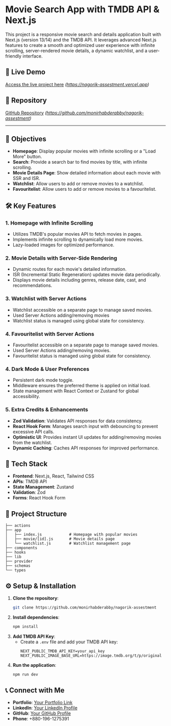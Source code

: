 # Movie Search App with TMDB API & Next.js

This project is a responsive movie search and details application built with Next.js (version 13/14) and the TMDB API. It leverages advanced Next.js features to create a smooth and optimized user experience with infinite scrolling, server-rendered movie details, a dynamic watchlist, and a user-friendly interface.

## 🚀 Live Demo
[Access the live project here](#) _(https://nagorik-assestment.vercel.app)_

## 📂 Repository
[GitHub Repository](#) _(https://github.com/monirhabderabby/nagorik-assestment)_

---

## 🎯 Objectives
- **Homepage**: Display popular movies with infinite scrolling or a "Load More" button.
- **Search**: Provide a search bar to find movies by title, with infinite scrolling.
- **Movie Details Page**: Show detailed information about each movie with SSR and ISR.
- **Watchlist**: Allow users to add or remove movies to a watchlist.
- **Favouritelist**: Allow users to add or remove movies to a favouritelist.

## 🛠️ Key Features
### 1. Homepage with Infinite Scrolling
- Utilizes TMDB's popular movies API to fetch movies in pages.
- Implements infinite scrolling to dynamically load more movies.
- Lazy-loaded images for optimized performance.

### 2. Movie Details with Server-Side Rendering
- Dynamic routes for each movie's detailed information.
- ISR (Incremental Static Regeneration) updates movie data periodically.
- Displays movie details including genres, release date, cast, and recommendations.

### 3. Watchlist with Server Actions
- Watchlist accessible on a separate page to manage saved movies.
- Used Server Actions adding/removing movies
- Watchlist status is managed using global state for consistency.

### 4. Favouritelist with Server Actions
- Favouritelist accessible on a separate page to manage saved movies.
- Used Server Actions adding/removing movies.
- Favouritelist status is managed using global state for consistency.

### 4. Dark Mode & User Preferences
- Persistent dark mode toggle.
- Middleware ensures the preferred theme is applied on initial load.
- State management with React Context or Zustand for global accessibility.

### 5. Extra Credits & Enhancements
- **Zod Validation**: Validates API responses for data consistency.
- **React Hook Form**: Manages search input with debouncing to prevent excessive API calls.
- **Optimistic UI**: Provides instant UI updates for adding/removing movies from the watchlist.
- **Dynamic Caching**: Caches API responses for improved performance.

## 🚀 Tech Stack
- **Frontend**: Next.js, React, Tailwind CSS
- **APIs**: TMDB API
- **State Management**: Zustand
- **Validation**: Zod
- **Forms**: React Hook Form

## 📂 Project Structure
```
├── actions
├── app
│   ├── index.js            # Homepage with popular movies
│   ├── movie/[id].js       # Movie details page
│   └── watchlist.js        # Watchlist management page
├── components
├── hooks
├── lib
├── provider
├── schemas
└── types
```

## ⚙️ Setup & Installation
1. **Clone the repository**:
   ```bash
   git clone https://github.com/monirhabderabby/nagorik-assestment
   ```
2. **Install dependencies**:
   ```bash
   npm install
   ```
3. **Add TMDB API Key**:
   - Create a `.env` file and add your TMDB API key:
     ```
     NEXT_PUBLIC_TMDB_API_KEY=your_api_key
     NEXT_PUBLIC_IMAGE_BASE_URL=https://image.tmdb.org/t/p/original
     ```
4. **Run the application**:
   ```bash
   npm run dev
   ```

## 📞 Connect with Me

- **Portfolio**: [Your Portfolio Link](https://www.monirhrabby.com)
- **LinkedIn**: [Your LinkedIn Profile](https://www.linkedin.com/in/monirhabderabby)
- **GitHub**: [Your GitHub Profile](https://github.com/monirhabderabby)
- **Phone**: +880-196-1275391

